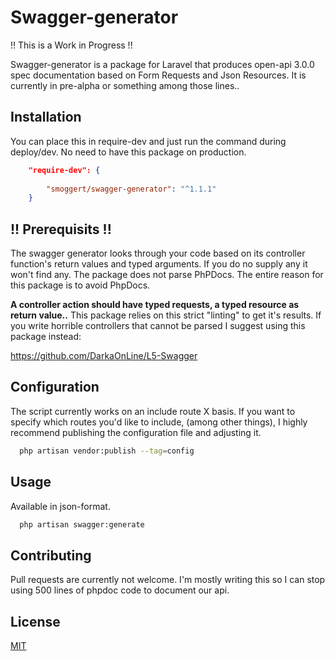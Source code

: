 # Swagger-generator

!! This is a Work in Progress !!

Swagger-generator is a package for Laravel that produces open-api 3.0.0 spec documentation based on Form Requests and Json Resources.
It is currently in pre-alpha or something among those lines..

## Installation

You can place this in require-dev and just run the command during deploy/dev. No need to have this package on production.
```json
    "require-dev": {
        
        "smoggert/swagger-generator": "^1.1.1"
    }
```
## !! Prerequisits !!
The swagger generator looks through your code based on its controller function's return values and typed arguments. If you do no supply any it won't find any.
The package does not parse PhPDocs. The entire reason for this package is to avoid PhpDocs.

**A controller action should have typed requests, a typed resource as return value..**
This package relies on this strict "linting" to get it's results. If you write horrible controllers that cannot be parsed I suggest using this package instead:

https://github.com/DarkaOnLine/L5-Swagger


## Configuration
The script currently works on an include route X basis.
If you want to specify which routes you'd like to include, (among other things), I highly recommend publishing the configuration file and adjusting it.

```bash
  php artisan vendor:publish --tag=config
```

## Usage
Available in json-format.

```bash
  php artisan swagger:generate
```

## Contributing
Pull requests are currently not welcome. 
I'm mostly writing this so I can stop using 500 lines of phpdoc code to document our api.

## License
[MIT](https://choosealicense.com/licenses/mit/)
